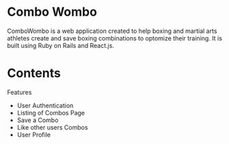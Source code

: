 # Combo Wombo
ComboWombo is a web application created to help boxing and martial arts athletes create and save boxing combinations to optomize their training. It is built using Ruby on Rails and React.js.


# Contents

Features
- User Authentication
- Listing of Combos Page
- Save a Combo
- Like other users Combos
- User Profile

